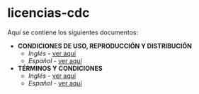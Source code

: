 # licencias-cdc


Aquí se contiene los siguientes documentos:


* **CONDICIONES DE USO, REPRODUCCIÓN Y DISTRIBUCIÓN** 
	- *Inglés* - [ver aquí](https://github.com/APIHub-CdC/licencias-cdc/blob/master/English/License.txt)
	- *Español* - [ver aquí](https://github.com/APIHub-CdC/licencias-cdc/blob/master/Spanish/Licencia.txt)
* **TÉRMINOS Y CONDICIONES**
	- *Inglés* - [ver aquí](https://github.com/APIHub-CdC/licencias-cdc/blob/master/English/Notice.txt)
	- *Español* - [ver aquí](https://github.com/APIHub-CdC/licencias-cdc/blob/master/Spanish/Terminos_y_condiciones.txt)
